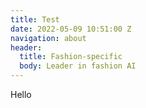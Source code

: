 ```yaml
---
title: Test
date: 2022-05-09 10:51:00 Z
navigation: about
header:
  title: Fashion-specific
  body: Leader in fashion AI
---
```


Hello